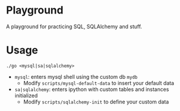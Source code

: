 # Playground
A playground for practicing SQL, SQLAlchemy and stuff.

# Usage
`./go <mysql|sa|sqlalchemy>`

* `mysql`: enters mysql shell using the custom db `mydb`
    * Modify `scripts/mysql-default-data` to insert your default data
* `sa|sqlalchemy`: enters ipython with custom tables and instances initialized
    * Modify `scripts/sqlalchemy-init` to define your custom data
